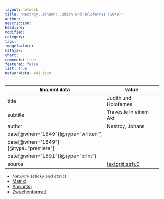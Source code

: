 ```yaml
---
layout: network
title: "Nestroy, Johann: Judith und Holofernes (1849)"
author:
description:
headline:
modified:
category:
tags:
imagefeature: 
mathjax: 
chart: 
comments: true
featured: false
list: true
networkdata: 441.json
---
```

lina.xml data  | value
------------- | -------------
title|Judith und Holofernes
subtitle|Travestie in einem Akt
author|Nestroy, Johann
date[@when="1849"][@type="written"]|
date[@when="1849"][@type="premiere"]|
date[@when="1891"][@type="print"]|
source|[textgrid:strh.0](https://textgridlab.org/1.0/tgcrud-public/rest/textgrid:strh.0/data)



* [Network (sticky and static)](/linas/network441)
* [Matrix)](/linas/matrix441)
* [Amounts)](/linas/amount441)
* [Zwischenformat)](/linas/lina441 )
